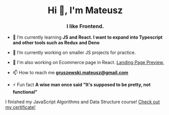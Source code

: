 
<h1 align="center">Hi 👋, I'm Mateusz</h1>
<h3 align="center">I like Frontend.</h3>

- 🌱 I’m currently learning **JS and React. I want to expand into Typescript and other tools such as Redux and Deno**

- 🔭 I’m currently working on smaller JS projects for practice.
- 🔭 I'm also working on Ecommerce page in React.
[Landing Page Preview](https://imgupload.pl/zdjecie/desktop-preview.21tBV), 


- 📫 How to reach me **gruszewski.mateusz@gmail.com**

- ⚡ Fun fact **A wise man once said "It's supposed to be pretty, not functional"**

I finished my JavaScript Algorithms and Data Structure course! [Check out my certificate!](https://freecodecamp.org/certification/fcca9309427-4bc9-4bf6-a549-ccd287bb8add/javascript-algorithms-and-data-structures)

